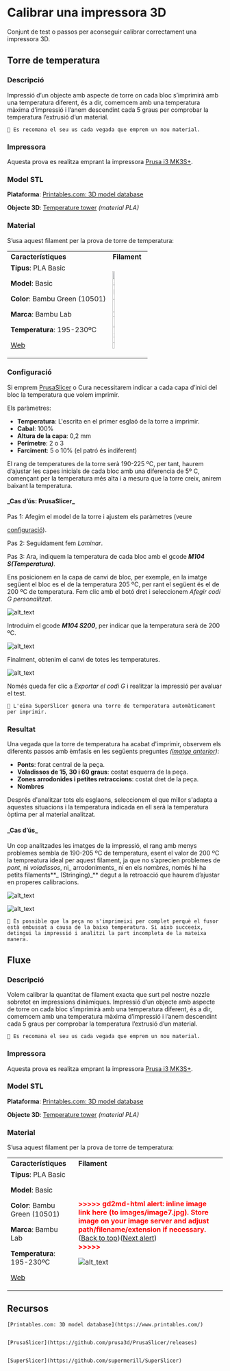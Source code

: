 # Calibrar una impressora 3D


Conjunt de test o passos per aconseguir calibrar correctament una impressora 3D.



<h2 id="torre-de-temperatura">Torre de temperatura</h2>


<h3>Descripció</h3>


Impressió d’un objecte amb aspecte de torre on cada bloc s’imprimirà amb una temperatura diferent, és a dir, comemcem amb una temperatura màxima d’impressió i l’anem descendint cada 5 graus per comprobar la temperatura l’extrusió d’un material.


```
🔅 Es recomana el seu us cada vegada que emprem un nou material.
```


<h3>Impressora</h3>


Aquesta prova es realitza emprant la impressora [Prusa i3 MK3S+](https://www.prusa3d.com/es/categoria/original-prusa-i3-mk3s/).

<h3>Model STL</h3>


**Plataforma**: [Printables.com: 3D model database](#bookmark=id.u12klh5vmi5h)

**Objecte 3D**: [Temperature tower](https://www.printables.com/model/316034-temperature-tower) _(material PLA)_

<h3>Material</h3>


S’usa aquest filament per la prova de torre de temperatura:


<table>
  <tr>
   <td><strong>Característiques</strong>
   </td>
   <td><strong>Filament</strong>
   </td>
  </tr>
  <tr>
   <td><strong>Tipus</strong>: PLA Basic
<p>
<strong>Model</strong>: Basic
<p>
<strong>Color</strong>: Bambu Green (10501) 
<p>
<strong>Marca</strong>: Bambu Lab
<p>
<strong>Temperatura</strong>: 195-230ºC
<p>
<a href="https://eu.store.bambulab.com/en-es/products/pla-basic-filament?variant=46673378607452">Web</a>
   </td>
   <td>



<img src="calibrate/images/image3.jpg" width="25%" alt="alt_text" title="image_tooltip">

   </td>
  </tr>
</table>


<h3>Configuració</h3>


Si emprem [PrusaSlicer](#bookmark=id.vazuuk5zzkog) o Cura necessitarem indicar a cada capa d’inici del bloc la temperatura que volem imprimir.

Els paràmetres:



* **Temperatura**: L'escrita en el primer esglaó de la torre a imprimir.
* **Cabal**: 100%
* **Altura de la capa**: 0,2 mm
* **Perímetre**: 2 o 3
* **Farciment**: 5 o 10% (el patró és indiferent)

El rang de temperatures de la torre serà 190-225 ºC, per tant, haurem d’ajustar les capes inicials de cada bloc amb una diferencia de 5º C, començant per la temperatura més alta i a mesura que la torre creix, anirem baixant la temperatura.

<h4>_Cas d’ús: PrusaSlicer_</h4>


Pas 1: Afegim el model de la torre i ajustem els paràmetres (veure 

[configuració](#heading=h.mumsqpljsap7)).

Pas 2: Seguidament fem _Laminar_.

Pas 3: Ara, indiquem la temperatura de cada bloc amb el gcode **_M104 S(Temperatura)_**. 

Ens posicionem en la capa de canvi de bloc, per exemple, en la imatge següent el bloc es el de la temperatura 205 ºC, per rant el següent és el de 200 ºC de temperatura. Fem clic amb el botó dret i seleccionem _Afegir codi G personalitzat_.




![alt_text](calibrate/images/image1.png "image_tooltip")


Introduim el gcode **_M104 S200_**, per indicar que la temperatura serà de 200 ºC.




![alt_text](calibrate/images/image2.png "image_tooltip")


Finalment, obtenim el canvi de totes les temperatures.



![alt_text](calibrate/images/image5.png "image_tooltip")


Només queda fer clic a _Exportar el codi G_ i realitzar la impressió per avaluar el test.


```
🔅 L'eina SuperSlicer genera una torre de termperatura automàticament per imprimir.
```


<h3>Resultat</h3>


Una vegada que la torre de temperatura ha acabat d'imprimir, observem els diferents passos amb èmfasis en les següents preguntes _([imatge anterior](#bookmark=id.k4gskpg31e39))_:



* **Ponts**: forat central de la peça.
* **Voladissos de 15, 30 i 60 graus**: costat esquerra de la peça.
* **Zones arrodonides i petites retraccions**: costat dret de la peça.
* **Nombres**

Després d'analitzar tots els esglaons, seleccionem el que millor s'adapta a aquestes situacions i la temperatura indicada en ell serà la temperatura òptima per al material analitzat.

<h4>_Cas d’ús_</h4>


Un cop analitzades les imatges de la impressió, el rang amb menys problemes sembla de 190-205 ºC de temperatura, esent el valor de 200 ºC la tempreatura ideal per aquest filament, ja que no s’aprecien problemes de _pont_, ni _voladissos_, ni_ arrodoniments_  ni en els _nombres_, només hi ha petits filaments**_ (Stringing)_** degut a la retroacció que haurem d’ajustar en properes calibracions.




![alt_text](calibrate/images/image4.jpg "image_tooltip")



![alt_text](calibrate/images/image6.jpg "image_tooltip")



```
🔅 És possible que la peça no s'imprimeixi per complet perquè el fusor està embussat a causa de la baixa temperatura. Si això succeeix, detingui la impressió i analitzi la part incompleta de la mateixa manera.
```




<h2 id="fluxe">Fluxe</h2>


<h3>Descripció</h3>


Volem calibrar la quantitat de filament exacta que surt pel nostre nozzle sobretot en impressions dinàmiques.  Impressió d’un objecte amb aspecte de torre on cada bloc s’imprimirà amb una temperatura diferent, és a dir, comemcem amb una temperatura màxima d’impressió i l’anem descendint cada 5 graus per comprobar la temperatura l’extrusió d’un material.


```
🔅 Es recomana el seu us cada vegada que emprem un nou material.
```


<h3>Impressora</h3>


Aquesta prova es realitza emprant la impressora [Prusa i3 MK3S+](https://www.prusa3d.com/es/categoria/original-prusa-i3-mk3s/).

<h3>Model STL</h3>


**Plataforma**: [Printables.com: 3D model database](#bookmark=id.u12klh5vmi5h)

**Objecte 3D**: [Temperature tower](https://www.printables.com/model/316034-temperature-tower) _(material PLA)_

<h3>Material</h3>


S’usa aquest filament per la prova de torre de temperatura:


<table>
  <tr>
   <td><strong>Característiques</strong>
   </td>
   <td><strong>Filament</strong>
   </td>
  </tr>
  <tr>
   <td><strong>Tipus</strong>: PLA Basic
<p>
<strong>Model</strong>: Basic
<p>
<strong>Color</strong>: Bambu Green (10501) 
<p>
<strong>Marca</strong>: Bambu Lab
<p>
<strong>Temperatura</strong>: 195-230ºC
<p>
<a href="https://eu.store.bambulab.com/en-es/products/pla-basic-filament?variant=46673378607452">Web</a>
   </td>
   <td>

<p id="gdcalert8" ><span style="color: red; font-weight: bold">>>>>>  gd2md-html alert: inline image link here (to images/image7.jpg). Store image on your image server and adjust path/filename/extension if necessary. </span><br>(<a href="#">Back to top</a>)(<a href="#gdcalert9">Next alert</a>)<br><span style="color: red; font-weight: bold">>>>>> </span></p>


<img src="calibrate/images/image7.jpg" width="" alt="alt_text" title="image_tooltip">

   </td>
  </tr>
</table>




<h2 id="recursos">Recursos</h2>



    [Printables.com: 3D model database](https://www.printables.com/)


    [PrusaSlicer](https://github.com/prusa3d/PrusaSlicer/releases)


    [SuperSlicer](https://github.com/supermerill/SuperSlicer)
